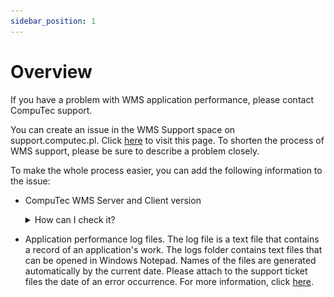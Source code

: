 ```yaml
---
sidebar_position: 1
---
```


# Overview

If you have a problem with WMS application performance, please contact CompuTec support.

You can create an issue in the WMS Support space on support.computec.pl. Click [here](https://support.computec.pl/projects/SWMS/welcome-guide) to visit this page. To shorten the process of WMS support, please be sure to describe a problem closely.

To make the whole process easier, you can add the following information to the issue:

- CompuTec WMS Server and Client version

    <details>
    <summary>How can I check it?</summary>
    <div>
    Run CompuTec WMS Client and choose the options pointed out in the screenshots below:
    ![Media](./media/main-form.webp)
    ![Media](./media/info.webp)
    ![Media](./media/version.webp)
    </div>
    </details>

- Application performance log files. The log file is a text file that contains a record of an application's work. The logs folder contains text files that can be opened in Windows Notepad. Names of the files are generated automatically by the current date. Please attach to the support ticket files the date of an error occurrence. For more information, click [here](log-file-locations-of-computec-wms-components.md).
